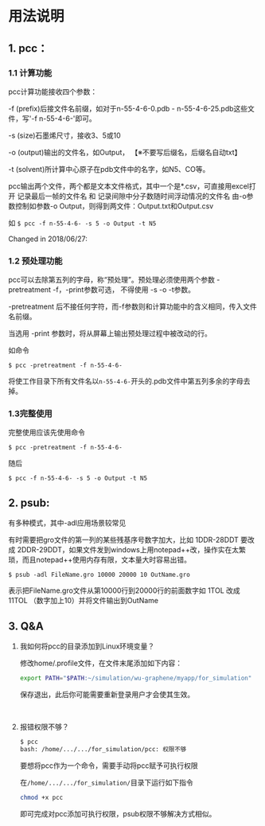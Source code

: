 # 用法说明

## 1. pcc：

### 1.1 计算功能

pcc计算功能接收四个参数：

-f (prefix)后接文件名前缀，如对于n-55-4-6-0.pdb  -  n-55-4-6-25.pdb这些文件，写'-f n-55-4-6-'即可。

-s (size)石墨烯尺寸，接收3、5或10

-o (output)输出的文件名，如Output，
    【※不要写后缀名，后缀名自动txt】

-t (solvent)所计算中心原子在pdb文件中的名字，如N5、CO等。

pcc输出两个文件，两个都是文本文件格式，其中一个是*.csv，可直接用excel打开
记录最后一帧的文件名 和 记录间隙中分子数随时间浮动情况的文件名 由-o参数控制如参数-o Output，则得到两文件：Output.txt和Output.csv

如
`$ pcc -f n-55-4-6- -s 5 -o Output -t N5`



Changed in 2018/06/27:

### 1.2 预处理功能

pcc可以去除第五列的字母，称“预处理”。预处理必须使用两个参数 -pretreatment   -f，-print参数可选， 不得使用 -s  -o  -t参数。

-pretreatment 后不接任何字符，而-f参数则和计算功能中的含义相同，传入文件名前缀。

当选用 -print 参数时，将从屏幕上输出预处理过程中被改动的行。

如命令

`$ pcc -pretreatment -f n-55-4-6-`

将使工作目录下所有文件名以`n-55-4-6-`开头的.pdb文件中第五列多余的字母去掉。



### 1.3完整使用

完整使用应该先使用命令

`$ pcc -pretreatment -f n-55-4-6-`

随后

`$ pcc -f n-55-4-6- -s 5 -o Output -t N5`




## 2. psub:
有多种模式，其中-adl应用场景较常见

有时需要把gro文件的第一列的某些残基序号数字加大，比如 1DDR-28DDT 要改成 2DDR-29DDT，如果文件发到windows上用notepad++改，操作实在太繁琐，而且notepad++使用内存有限，文本量大时容易出错。

`$ psub -adl FileName.gro 10000 20000 10 OutName.gro`

表示把FileName.gro文件从第10000行到20000行的前面数字如 1TOL 改成 11TOL （数字加上10）并将文件输出到OutName



## 3. Q&A

1. 我如何将pcc的目录添加到Linux环境变量？

   修改home/.profile文件，在文件末尾添加如下内容：

   ```bash
   export PATH="$PATH:~/simulation/wu-graphene/myapp/for_simulation"
   ```

   保存退出，此后你可能需要重新登录用户才会使其生效。

   ​

2. 报错权限不够？

   ```bash
   $ pcc
   bash: /home/.../.../for_simulation/pcc: 权限不够
   ```

   要想将pcc作为一个命令，需要手动将pcc赋予可执行权限

   在`/home/.../.../for_simulation/`目录下运行如下指令

   ```bash
   chmod +x pcc
   ```

   即可完成对pcc添加可执行权限，psub权限不够解决方式相似。